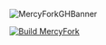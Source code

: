 ![MercyForkGHBanner](https://github.com/RedWall/MercyFork/assets/2397638/9e670639-4492-4309-beda-e8e6af9acc93)

[![Build MercyFork](https://github.com/RedWall/MercyFork/actions/workflows/build.yml/badge.svg?branch=main)](https://github.com/RedWall/MercyFork/actions/workflows/build.yml)

